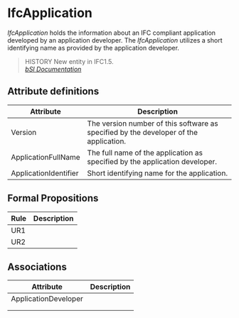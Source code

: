 IfcApplication
==============
_IfcApplication_ holds the information about an IFC compliant application
developed by an application developer. The _IfcApplication_ utilizes a short
identifying name as provided by the application developer.  
  
> HISTORY  New entity in IFC1.5.  
[ _bSI
Documentation_](https://standards.buildingsmart.org/IFC/DEV/IFC4_2/FINAL/HTML/schema/ifcutilityresource/lexical/ifcapplication.htm)


Attribute definitions
---------------------
| Attribute             | Description                                                                           |
|-----------------------|---------------------------------------------------------------------------------------|
| Version               | The version number of this software as specified by the developer of the application. |
| ApplicationFullName   | The full name of the application as specified by the application developer.           |
| ApplicationIdentifier | Short identifying name for the application.                                           |

Formal Propositions
-------------------
| Rule   | Description   |
|--------|---------------|
| UR1    |               |
| UR2    |               |

Associations
------------
| Attribute            | Description   |
|----------------------|---------------|
| ApplicationDeveloper |               |
|                      |               |
|                      |               |


